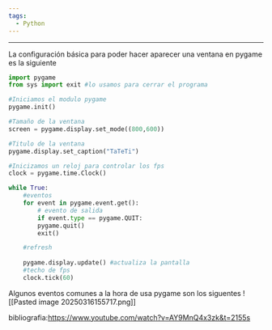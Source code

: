 ```yaml
---
tags:
  - Python
---
```

---
La configuración básica para poder hacer aparecer una ventana en pygame es la siguiente
```python
import pygame
from sys import exit #lo usamos para cerrar el programa

#Iniciamos el modulo pygame
pygame.init()

#Tamaño de la ventana
screen = pygame.display.set_mode((800,600))

#Titulo de la ventana
pygame.display.set_caption("TaTeTi")

#Inicizamos un reloj para controlar los fps
clock = pygame.time.Clock() 

while True:
	#eventos
	for event in pygame.event.get():
		# evento de salida		
		if event.type == pygame.QUIT:
		pygame.quit()
		exit()

	#refresh
	
	pygame.display.update() #actualiza la pantalla
	#techo de fps
	clock.tick(60)
```

Algunos eventos comunes a la hora de usa pygame son los siguentes
![[Pasted image 20250316155717.png]]

bibliografia:https://www.youtube.com/watch?v=AY9MnQ4x3zk&t=2155s